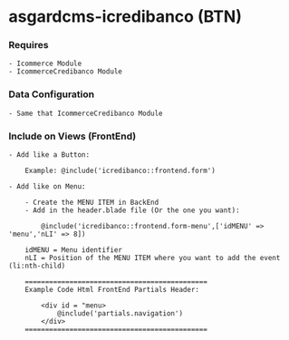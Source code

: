 # asgardcms-icredibanco (BTN)

### Requires

	- Icommerce Module
	- IcommerceCredibanco Module

### Data Configuration

	- Same that IcommerceCredibanco Module

### Include on Views (FrontEnd)

	- Add like a Button:

		Example: @include('icredibanco::frontend.form')

	- Add like on Menu:

		- Create the MENU ITEM in BackEnd
		- Add in the header.blade file (Or the one you want):
		
			@include('icredibanco::frontend.form-menu',['idMENU' => 'menu','nLI' => 8])

		idMENU = Menu identifier
		nLI = Position of the MENU ITEM where you want to add the event (li:nth-child)

		=============================================
		Example Code Html FrontEnd Partials Header:
			
			<div id = "menu>
				@include('partials.navigation')
			</div>
		=============================================
	